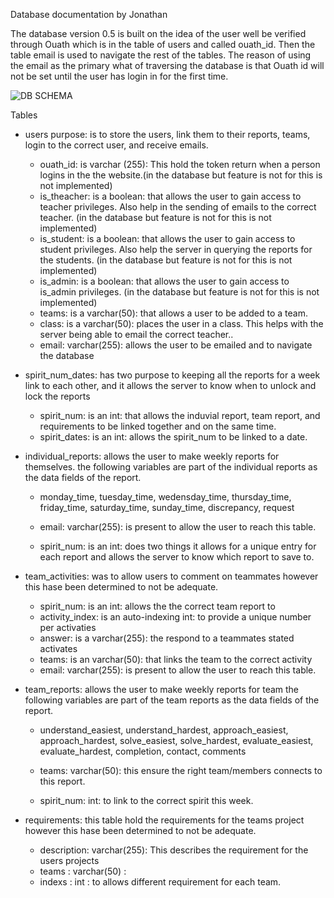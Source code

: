 Database documentation
by Jonathan 

The database version 0.5 is built on the idea of the user well be verified through Ouath which is in the table of users and called ouath_id. Then the table email is used to navigate the rest of the tables. The reason of using the email as the primary what of traversing the database is that Ouath id will not be set until the user has login in for the first time.

![DB SCHEMA](https://i.imgur.com/UANnVbm.png)

Tables 
- users purpose: is to store the users, link them to their reports, teams, login to the correct user, and receive emails.
	- ouath_id: is varchar (255): This hold the token return when a person logins in the the website.(in the database but feature is not for this is not implemented)
	- is_theacher: is a boolean: that allows the user to gain access to teacher privileges. Also help in the sending of emails to the correct teacher. (in the database but feature is not for this is not implemented)
	- is_student: is a boolean: that allows the user to gain access to student privileges. Also help the server in querying the reports for the students. (in the database but feature is not for this is not implemented)
	- is_admin: is a boolean: that allows the user to gain access to is_admin privileges. (in the database but feature is not for this is not implemented)
	- teams: is a varchar(50): that allows a user to be added to a team. 
	- class: is a varchar(50): places the user in a class. This helps with the server being able to email the correct teacher..
	- email: varchar(255): allows the user to be emailed and to navigate the database 


- spirit_num_dates: has two purpose to keeping all the reports for a week link to each other, and it allows the server to know when to unlock and lock the reports
	- spirit_num: is an int: that allows the induvial report, team report, and requirements  to be linked together and on the same time.
	- spirit_dates: is an int: allows the spirit_num to be linked to a date.
	
- individual_reports: allows the user to make weekly reports for themselves.
	  the following variables are part of the individual reports as the data fields of the report.
	- monday_time, tuesday_time, wedensday_time, thursday_time, friday_time, saturday_time, sunday_time, discrepancy, request
	
	- email: varchar(255): is present to allow the user to reach this table.
	- spirit_num: is an int: does two things it allows for a unique entry for each report and allows the server to know which report to save to.

- team_activities:  was to allow users to comment on teammates  however this hase been determined to not be adequate.
	- spirit_num: is an int: allows the the correct team report to 
	- activity_index: is an auto-indexing int: to provide a unique number per activaties
	- answer: is a varchar(255): the respond to a teammates stated activates 
	- teams: is an varchar(50): that links the team to the correct activity
	-  email: varchar(255): is present to allow the user to reach this table.

- team_reports: allows the user to make weekly reports for team
	   the following variables are part of the team reports as the data fields of the report.
	-  understand_easiest, understand_hardest, approach_easiest, approach_hardest, solve_easiest, solve_hardest, evaluate_easiest, evaluate_hardest, completion, contact, comments
	
	- teams: varchar(50): this ensure the right team/members connects to this report.
	- spirit_num: int: to link to the correct spirit this week.

- requirements: this table hold the requirements for the teams project however this hase been determined to not be adequate.
	- description: varchar(255):  This describes the requirement for the users projects 
	- teams : varchar(50) :
	- indexs : int : to allows different requirement for each team.